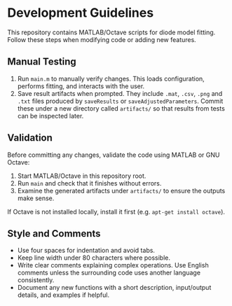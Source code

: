 # Development Guidelines

This repository contains MATLAB/Octave scripts for diode model fitting.
Follow these steps when modifying code or adding new features.

## Manual Testing
1. Run `main.m` to manually verify changes.
   This loads configuration, performs fitting, and interacts with the user.
2. Save result artifacts when prompted. They include `.mat`, `.csv`, `.png`
   and `.txt` files produced by `saveResults` or `saveAdjustedParameters`.
   Commit these under a new directory called `artifacts/` so that results
   from tests can be inspected later.

## Validation
Before committing any changes, validate the code using MATLAB or GNU
Octave:
1. Start MATLAB/Octave in this repository root.
2. Run `main` and check that it finishes without errors.
3. Examine the generated artifacts under `artifacts/` to ensure the
   outputs make sense.

If Octave is not installed locally, install it first (e.g. `apt-get
install octave`).

## Style and Comments
- Use four spaces for indentation and avoid tabs.
- Keep line width under 80 characters where possible.
- Write clear comments explaining complex operations. Use English comments
  unless the surrounding code uses another language consistently.
- Document any new functions with a short description, input/output
  details, and examples if helpful.
